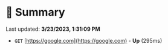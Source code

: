 # 📖 Summary
Last updated: **3/23/2023, 1:31:09 PM**

- `GET` [https://google.com](https://google.com) - **Up** (295ms)
